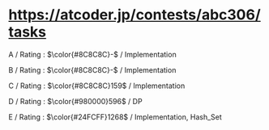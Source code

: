# https://atcoder.jp/contests/abc306/tasks

A / Rating : $\color{#8C8C8C}-$ / Implementation

B / Rating : $\color{#8C8C8C}-$ / Implementation

C / Rating : $\color{#8C8C8C}159$ / Implementation

D / Rating : $\color{#980000}596$ / DP

E / Rating : $\color{#24FCFF}1268$ / Implementation, Hash_Set
